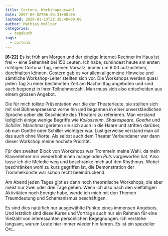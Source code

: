```yaml
---
title: Cortona, Workshopauswahl
date: 2007-09-02T06:50:31+00:00
lastmod: 2020-01-13T21:38:48+00:00
author: Mathias Wellner
categories:
  - tagebuch
tags:
  - cortona
---
```

**[6:22]** Es ist früh am Morgen und der einzige Internet-Rechner im Haus ist frei -- eine Seltenheit bei 150 Leuten. Ich habe, zumindest heute am ersten richtigen Cortona-Tag, meinen Vorsatz, immer um 6:00 aufzustehen, durchhalten können. Gestern gab es vor allem allgemeine Hinweise und sämtliche Workshop-Leiter stellten sich vor. Die Workshops werden quasi jeden Tag zu einer bestimmten Zeit am Nachmittag angeboten und sind auch begrenzt in ihrer Teilnehmerzahl. Man muss sich also entscheiden aus einem grossen Angebot.
<!--more-->

Die für mich tollste Präsentation war die der Theaterleute, sie stellten sich mit viel Bühnenpraesenz vorne hin und begannen in einer unverständlichen Sprache ueber die Geschichte des Theaters zu referieren. Man verstand lediglich einige wenige Begriffe wie _Kollosseum_, _Shakespeare_, _Goethe_ und _Schiller_. Manchmal gerieten sie sich auch in die Haare und stritten darüber, ob nun Goethe oder Schiller wichtiger war. Lustigerweise verstand man all das auch ohne Worte. Als selbst auch dem Theater Verbundener war dann dieser Workshop meine höchste Priorität.

Für den zweiten Block von Workshops war Trommeln meine Wahl, da mein Klavierlehrer mir wiederholt einen mangelnden _Puls_ vorgeworfen hat. Also lasse ich die Melodie weg und beschränke mich auf den Rhythmus. Wobei beschränken wohl zu kurz gegriffen ist, die Demonstration der Trommelkünste war schon recht beeindruckend.

Am Abend jeden Tages gibt es dann noch theoretische Workshops, die aber meist nur zwei oder drei Tage gehen. Wenn ich also nach den vielfältigen Aktivitäten noch Energie habe, werde ich mich mit den Themen Traumdeutung und Schamanismus beschäftigen.

Es sind dies natürlich nur ausgewählte Punkte eines immensen Angebots. Und letztlich sind diese Kurse und Vorträge auch nur ein Rahmen für eine Vielzahl von interessanten persönlichen Begegnungen. Ich verstehe langsam, warum Leute hier immer wieder hin fahren. Es ist ein spezieller Ort...